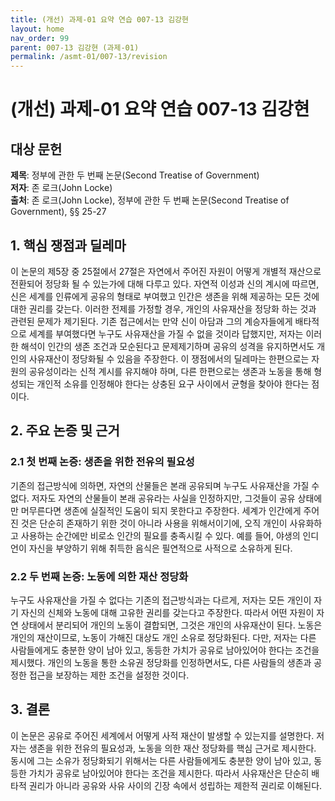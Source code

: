```yaml
---
title: (개선) 과제-01 요약 연습 007-13 김강현
layout: home
nav_order: 99
parent: 007-13 김강현 (과제-01)
permalink: /asmt-01/007-13/revision
---
```


# (개선) 과제-01 요약 연습 007-13 김강현


## 대상 문헌
**제목**: 정부에 관한 두 번째 논문(Second Treatise of Government)  
**저자**: 존 로크(John Locke)  
**출처**: 존 로크(John Locke), 정부에 관한 두 번째 논문(Second Treatise of Government), §§ 25-27  

## 1. 핵심 쟁점과 딜레마  
이 논문의 제5장 중 25절에서 27절은 자연에서 주어진 자원이 어떻게 개별적 재산으로 전환되어 정당화 될 수 있는가에 대해 다루고 있다. 자연적 이성과 신의 계시에 따르면, 신은 세계를 인류에게 공유의 형태로 부여했고 인간은 생존을 위해 제공하는 모든 것에 대한 권리를 갖는다. 이러한 전제를 가정할 경우, 개인의 사유재산을 정당화 하는 것과 관련된 문제가 제기된다. 기존 접근에서는 만약 신이 아담과 그의 계승자들에게 배타적으로 세계를 부여했다면 누구도 사유재산을 가질 수 없을 것이라 답했지만, 저자는 이러한 해석이 인간의 생존 조건과 모순된다고 문제제기하며 공유의 성격을 유지하면서도 개인의 사유재산이 정당화될 수 있음을 주장한다. 이 쟁점에서의 딜레마는 한편으로는 자원의 공유성이라는 신적 계시를 유지해야 하며, 다른 한편으로는 생존과 노동을 통해 형성되는 개인적 소유를 인정해야 한다는 상충된 요구 사이에서 균형을 찾아야 한다는 점이다.

## 2. 주요 논증 및 근거  

### 2.1 첫 번째 논증: 생존을 위한 전유의 필요성  
기존의 접근방식에 의하면, 자연의 산물들은 본래 공유되며 누구도 사유재산을 가질 수 없다. 저자도 자연의 산물들이 본래 공유라는 사실을 인정하지만, 그것들이 공유 상태에만 머무른다면 생존에 실질적인 도움이 되지 못한다고 주장한다. 세계가 인간에게 주어진 것은 단순히 존재하기 위한 것이 아니라 사용을 위해서이기에, 오직 개인이 사유화하고 사용하는 순간에만 비로소 인간의 필요를 충족시킬 수 있다. 예를 들어, 야생의 인디언이 자신을 부양하기 위해 취득한 음식은 필연적으로 사적으로 소유하게 된다.  

### 2.2 두 번째 논증: 노동에 의한 재산 정당화  
누구도 사유재산을 가질 수 없다는 기존의 접근방식과는 다르게, 저자는 모든 개인이 자기 자신의 신체와 노동에 대해 고유한 권리를 갖는다고 주장한다. 따라서 어떤 자원이 자연 상태에서 분리되어 개인의 노동이 결합되면, 그것은 개인의 사유재산이 된다. 노동은 개인의 재산이므로, 노동이 가해진 대상도 개인 소유로 정당화된다. 다만, 저자는 다른 사람들에게도 충분한 양이 남아 있고, 동등한 가치가 공유로 남아있어야 한다는 조건을 제시했다. 개인의 노동을 통한 소유권 정당화를 인정하면서도, 다른 사람들의 생존과 공정한 접근을 보장하는 제한 조건을 설정한 것이다. 

## 3. 결론  
이 논문은 공유로 주어진 세계에서 어떻게 사적 재산이 발생할 수 있는지를 설명한다. 저자는 생존을 위한 전유의 필요성과, 노동을 의한 재산 정당화를 핵심 근거로 제시한다. 동시에 그는 소유가 정당화되기 위해서는 다른 사람들에게도 충분한 양이 남아 있고, 동등한 가치가 공유로 남아있어야 한다는 조건을 제시한다. 따라서 사유재산은 단순히 배타적 권리가 아니라 공유와 사유 사이의 긴장 속에서 성립하는 제한적 권리로 이해된다. 
